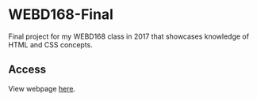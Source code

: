 # WEBD168-Final
 
Final project for my WEBD168 class in 2017 that showcases knowledge of HTML and CSS concepts.

## Access

View webpage [here](https://ephan627.github.io/WEBD168-Final/).
